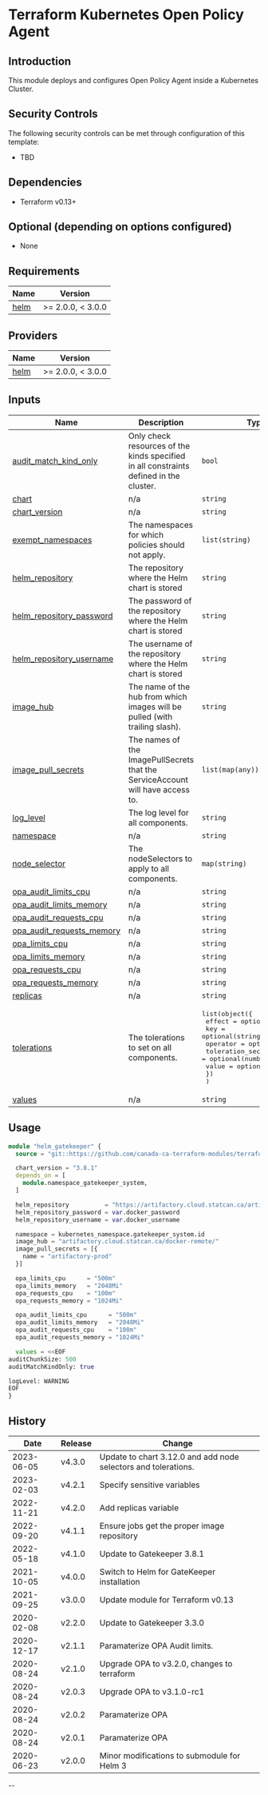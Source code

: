 # Terraform Kubernetes Open Policy Agent

## Introduction

This module deploys and configures Open Policy Agent inside a Kubernetes Cluster.

## Security Controls

The following security controls can be met through configuration of this template:

- TBD

## Dependencies

- Terraform v0.13+

## Optional (depending on options configured)

- None

<!-- BEGIN_TF_DOCS -->
## Requirements

| Name | Version |
|------|---------|
| <a name="requirement_helm"></a> [helm](#requirement\_helm) | >= 2.0.0, < 3.0.0 |

## Providers

| Name | Version |
|------|---------|
| <a name="provider_helm"></a> [helm](#provider\_helm) | >= 2.0.0, < 3.0.0 |



## Inputs

| Name | Description | Type | Default | Required |
|------|-------------|------|---------|:--------:|
| <a name="input_audit_match_kind_only"></a> [audit\_match\_kind\_only](#input\_audit\_match\_kind\_only) | Only check resources of the kinds specified in all constraints defined in the cluster. | `bool` | `true` | no |
| <a name="input_chart"></a> [chart](#input\_chart) | n/a | `string` | `"gatekeeper"` | no |
| <a name="input_chart_version"></a> [chart\_version](#input\_chart\_version) | n/a | `string` | `"3.12.0"` | no |
| <a name="input_exempt_namespaces"></a> [exempt\_namespaces](#input\_exempt\_namespaces) | The namespaces for which policies should not apply. | `list(string)` | `[]` | no |
| <a name="input_helm_repository"></a> [helm\_repository](#input\_helm\_repository) | The repository where the Helm chart is stored | `string` | `"https://open-policy-agent.github.io/gatekeeper/charts"` | no |
| <a name="input_helm_repository_password"></a> [helm\_repository\_password](#input\_helm\_repository\_password) | The password of the repository where the Helm chart is stored | `string` | `""` | no |
| <a name="input_helm_repository_username"></a> [helm\_repository\_username](#input\_helm\_repository\_username) | The username of the repository where the Helm chart is stored | `string` | `""` | no |
| <a name="input_image_hub"></a> [image\_hub](#input\_image\_hub) | The name of the hub from which images will be pulled (with trailing slash). | `string` | `"docker.io/"` | no |
| <a name="input_image_pull_secrets"></a> [image\_pull\_secrets](#input\_image\_pull\_secrets) | The names of the ImagePullSecrets that the ServiceAccount will have access to. | `list(map(any))` | `[]` | no |
| <a name="input_log_level"></a> [log\_level](#input\_log\_level) | The log level for all components. | `string` | `"WARNING"` | no |
| <a name="input_namespace"></a> [namespace](#input\_namespace) | n/a | `string` | `"gatekeeper-system"` | no |
| <a name="input_node_selector"></a> [node\_selector](#input\_node\_selector) | The nodeSelectors to apply to all components. | `map(string)` | <pre>{<br>  "kubernetes.io/os": "linux"<br>}</pre> | no |
| <a name="input_opa_audit_limits_cpu"></a> [opa\_audit\_limits\_cpu](#input\_opa\_audit\_limits\_cpu) | n/a | `string` | `"1000m"` | no |
| <a name="input_opa_audit_limits_memory"></a> [opa\_audit\_limits\_memory](#input\_opa\_audit\_limits\_memory) | n/a | `string` | `"512Mi"` | no |
| <a name="input_opa_audit_requests_cpu"></a> [opa\_audit\_requests\_cpu](#input\_opa\_audit\_requests\_cpu) | n/a | `string` | `"100m"` | no |
| <a name="input_opa_audit_requests_memory"></a> [opa\_audit\_requests\_memory](#input\_opa\_audit\_requests\_memory) | n/a | `string` | `"256Mi"` | no |
| <a name="input_opa_limits_cpu"></a> [opa\_limits\_cpu](#input\_opa\_limits\_cpu) | n/a | `string` | `"1000m"` | no |
| <a name="input_opa_limits_memory"></a> [opa\_limits\_memory](#input\_opa\_limits\_memory) | n/a | `string` | `"512Mi"` | no |
| <a name="input_opa_requests_cpu"></a> [opa\_requests\_cpu](#input\_opa\_requests\_cpu) | n/a | `string` | `"100m"` | no |
| <a name="input_opa_requests_memory"></a> [opa\_requests\_memory](#input\_opa\_requests\_memory) | n/a | `string` | `"256Mi"` | no |
| <a name="input_replicas"></a> [replicas](#input\_replicas) | n/a | `string` | `"3"` | no |
| <a name="input_tolerations"></a> [tolerations](#input\_tolerations) | The tolerations to set on all components. | <pre>list(object({<br>    effect             = optional(string)<br>    key                = optional(string)<br>    operator           = optional(string)<br>    toleration_seconds = optional(number)<br>    value              = optional(string)<br>    })<br>  )</pre> | `[]` | no |
| <a name="input_values"></a> [values](#input\_values) | n/a | `string` | `""` | no |


<!-- END_TF_DOCS -->
## Usage

```terraform
module "helm_gatekeeper" {
  source = "git::https://github.com/canada-ca-terraform-modules/terraform-kubernetes-open-policy-agent.git?ref=v4.2.1"

  chart_version = "3.8.1"
  depends_on = [
    module.namespace_gatekeeper_system,
  ]

  helm_repository          = "https://artifactory.cloud.statcan.ca/artifactory/helm-opa-remote"
  helm_repository_password = var.docker_password
  helm_repository_username = var.docker_username

  namespace = kubernetes_namespace.gatekeeper_system.id
  image_hub = "artifactory.cloud.statcan.ca/docker-remote/"
  image_pull_secrets = [{
    name = "artifactory-prod"
  }]

  opa_limits_cpu      = "500m"
  opa_limits_memory   = "2048Mi"
  opa_requests_cpu    = "100m"
  opa_requests_memory = "1024Mi"

  opa_audit_limits_cpu      = "500m"
  opa_audit_limits_memory   = "2048Mi"
  opa_audit_requests_cpu    = "100m"
  opa_audit_requests_memory = "1024Mi"

  values = <<EOF
auditChunkSize: 500
auditMatchKindOnly: true

logLevel: WARNING
EOF
}
```

## History

| Date       | Release | Change                                                         |
| ---------- | ------- | -------------------------------------------------------------- |
| 2023-06-05 | v4.3.0  | Update to chart 3.12.0 and add node selectors and tolerations. |  |
| 2023-02-03 | v4.2.1  | Specify sensitive variables                                    |
| 2022-11-21 | v4.2.0  | Add replicas variable                                          |
| 2022-09-20 | v4.1.1  | Ensure jobs get the proper image repository                    |
| 2022-05-18 | v4.1.0  | Update to Gatekeeper 3.8.1                                     |
| 2021-10-05 | v4.0.0  | Switch to Helm for GateKeeper installation                     |
| 2021-09-25 | v3.0.0  | Update module for Terraform v0.13                              |
| 2020-02-08 | v2.2.0  | Update to Gatekeeper 3.3.0                                     |
| 2020-12-17 | v2.1.1  | Paramaterize OPA Audit limits.                                 |
| 2020-08-24 | v2.1.0  | Upgrade OPA to v3.2.0, changes to terraform                    |
| 2020-08-24 | v2.0.3  | Upgrade OPA to v3.1.0-rc1                                      |
| 2020-08-24 | v2.0.2  | Paramaterize OPA                                               |
| 2020-08-24 | v2.0.1  | Paramaterize OPA                                               |
| 2020-06-23 | v2.0.0  | Minor modifications to submodule for Helm 3                    |
--
